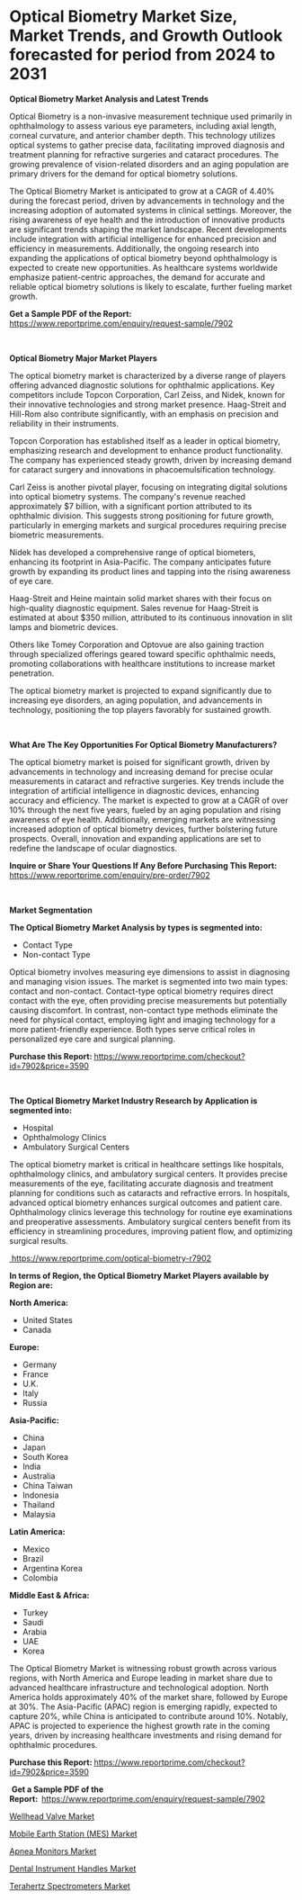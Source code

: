 <p><h1>Optical Biometry Market Size, Market Trends, and Growth Outlook forecasted for period from 2024 to 2031</h1></p><p><strong>Optical Biometry Market Analysis and Latest Trends</strong></p>
<p><p>Optical Biometry is a non-invasive measurement technique used primarily in ophthalmology to assess various eye parameters, including axial length, corneal curvature, and anterior chamber depth. This technology utilizes optical systems to gather precise data, facilitating improved diagnosis and treatment planning for refractive surgeries and cataract procedures. The growing prevalence of vision-related disorders and an aging population are primary drivers for the demand for optical biometry solutions.</p><p>The Optical Biometry Market is anticipated to grow at a CAGR of 4.40% during the forecast period, driven by advancements in technology and the increasing adoption of automated systems in clinical settings. Moreover, the rising awareness of eye health and the introduction of innovative products are significant trends shaping the market landscape. Recent developments include integration with artificial intelligence for enhanced precision and efficiency in measurements. Additionally, the ongoing research into expanding the applications of optical biometry beyond ophthalmology is expected to create new opportunities. As healthcare systems worldwide emphasize patient-centric approaches, the demand for accurate and reliable optical biometry solutions is likely to escalate, further fueling market growth.</p></p>
<p><strong>Get a Sample PDF of the Report:&nbsp;</strong> <a href="https://www.reportprime.com/enquiry/request-sample/7902?utm_campaign=1091&utm_medium=2&utm_source=Github&utm_content=ia&utm_term=28102024&utm_id=optical-biometry">https://www.reportprime.com/enquiry/request-sample/7902</a></p>
<p>&nbsp;</p>
<p><strong>Optical Biometry Major Market Players</strong></p>
<p><p>The optical biometry market is characterized by a diverse range of players offering advanced diagnostic solutions for ophthalmic applications. Key competitors include Topcon Corporation, Carl Zeiss, and Nidek, known for their innovative technologies and strong market presence. Haag-Streit and Hill-Rom also contribute significantly, with an emphasis on precision and reliability in their instruments.</p><p>Topcon Corporation has established itself as a leader in optical biometry, emphasizing research and development to enhance product functionality. The company has experienced steady growth, driven by increasing demand for cataract surgery and innovations in phacoemulsification technology.</p><p>Carl Zeiss is another pivotal player, focusing on integrating digital solutions into optical biometry systems. The company's revenue reached approximately $7 billion, with a significant portion attributed to its ophthalmic division. This suggests strong positioning for future growth, particularly in emerging markets and surgical procedures requiring precise biometric measurements.</p><p>Nidek has developed a comprehensive range of optical biometers, enhancing its footprint in Asia-Pacific. The company anticipates future growth by expanding its product lines and tapping into the rising awareness of eye care.</p><p>Haag-Streit and Heine maintain solid market shares with their focus on high-quality diagnostic equipment. Sales revenue for Haag-Streit is estimated at about $350 million, attributed to its continuous innovation in slit lamps and biometric devices.</p><p>Others like Tomey Corporation and Optovue are also gaining traction through specialized offerings geared toward specific ophthalmic needs, promoting collaborations with healthcare institutions to increase market penetration.</p><p>The optical biometry market is projected to expand significantly due to increasing eye disorders, an aging population, and advancements in technology, positioning the top players favorably for sustained growth.</p></p>
<p>&nbsp;</p>
<p><strong>What Are The Key Opportunities For Optical Biometry Manufacturers?</strong></p>
<p><p>The optical biometry market is poised for significant growth, driven by advancements in technology and increasing demand for precise ocular measurements in cataract and refractive surgeries. Key trends include the integration of artificial intelligence in diagnostic devices, enhancing accuracy and efficiency. The market is expected to grow at a CAGR of over 10% through the next five years, fueled by an aging population and rising awareness of eye health. Additionally, emerging markets are witnessing increased adoption of optical biometry devices, further bolstering future prospects. Overall, innovation and expanding applications are set to redefine the landscape of ocular diagnostics.</p></p>
<p><strong>Inquire or Share Your Questions If Any Before Purchasing This Report:</strong> <a href="https://www.reportprime.com/enquiry/pre-order/7902?utm_campaign=1091&utm_medium=2&utm_source=Github&utm_content=ia&utm_term=28102024&utm_id=optical-biometry">https://www.reportprime.com/enquiry/pre-order/7902</a></p>
<p>&nbsp;</p>
<p><strong>Market Segmentation</strong></p>
<p><strong>The Optical Biometry Market Analysis by types is segmented into:</strong></p>
<p><ul><li>Contact Type</li><li>Non-contact Type</li></ul></p>
<p><p>Optical biometry involves measuring eye dimensions to assist in diagnosing and managing vision issues. The market is segmented into two main types: contact and non-contact. Contact-type optical biometry requires direct contact with the eye, often providing precise measurements but potentially causing discomfort. In contrast, non-contact type methods eliminate the need for physical contact, employing light and imaging technology for a more patient-friendly experience. Both types serve critical roles in personalized eye care and surgical planning.</p></p>
<p><strong>Purchase this Report:&nbsp;</strong><a href="https://www.reportprime.com/checkout?id=7902&price=3590&utm_campaign=1091&utm_medium=2&utm_source=Github&utm_content=ia&utm_term=28102024&utm_id=optical-biometry">https://www.reportprime.com/checkout?id=7902&price=3590</a></p>
<p>&nbsp;</p>
<p><strong>The Optical Biometry Market Industry Research by Application is segmented into:</strong></p>
<p><ul><li>Hospital</li><li>Ophthalmology Clinics</li><li>Ambulatory Surgical Centers</li></ul></p>
<p><p>The optical biometry market is critical in healthcare settings like hospitals, ophthalmology clinics, and ambulatory surgical centers. It provides precise measurements of the eye, facilitating accurate diagnosis and treatment planning for conditions such as cataracts and refractive errors. In hospitals, advanced optical biometry enhances surgical outcomes and patient care. Ophthalmology clinics leverage this technology for routine eye examinations and preoperative assessments. Ambulatory surgical centers benefit from its efficiency in streamlining procedures, improving patient flow, and optimizing surgical results.</p></p>
<p><a href="https://www.reportprime.com/optical-biometry-r7902?utm_campaign=1091&utm_medium=2&utm_source=Github&utm_content=ia&utm_term=28102024&utm_id=optical-biometry">&nbsp;https://www.reportprime.com/optical-biometry-r7902</a></p>
<p><strong>In terms of Region, the Optical Biometry Market Players available by Region are:</strong></p>
<p>
    <p> <strong> North America: </strong>
        <ul>
            <li>United States</li>
            <li>Canada</li>
        </ul>
        </p> 
    <p> <strong> Europe: </strong>
        <ul>
            <li>Germany</li>
            <li>France</li>
            <li>U.K.</li>
            <li>Italy</li>
            <li>Russia</li>
        </ul>
        </p> 
    <p> <strong> Asia-Pacific: </strong>
        <ul>
            <li>China</li>
            <li>Japan</li>
            <li>South Korea</li>
            <li>India</li>
            <li>Australia</li>
            <li>China Taiwan</li>
            <li>Indonesia</li>
            <li>Thailand</li>
            <li>Malaysia</li>
        </ul>
        </p> 
    <p> <strong> Latin America: </strong>
        <ul>
            <li>Mexico</li>
            <li>Brazil</li>
            <li>Argentina Korea</li>
            <li>Colombia</li>
        </ul>
        </p> 
    <p> <strong> Middle East & Africa: </strong>
        <ul>
            <li>Turkey</li>
            <li>Saudi</li>
            <li>Arabia</li>
            <li>UAE</li>
            <li>Korea</li>
        </ul>
    </p>
    </p>
<p><p>The Optical Biometry Market is witnessing robust growth across various regions, with North America and Europe leading in market share due to advanced healthcare infrastructure and technological adoption. North America holds approximately 40% of the market share, followed by Europe at 30%. The Asia-Pacific (APAC) region is emerging rapidly, expected to capture 20%, while China is anticipated to contribute around 10%. Notably, APAC is projected to experience the highest growth rate in the coming years, driven by increasing healthcare investments and rising demand for ophthalmic procedures.</p></p>
<p><strong>Purchase this Report: </strong><a href="https://www.reportprime.com/checkout?id=7902&price=3590&utm_campaign=1091&utm_medium=2&utm_source=Github&utm_content=ia&utm_term=28102024&utm_id=optical-biometry">https://www.reportprime.com/checkout?id=7902&price=3590</a></p>
<p>&nbsp;<strong>Get a Sample PDF of the Report:&nbsp;&nbsp;</strong><a href="https://www.reportprime.com/enquiry/request-sample/7902?utm_campaign=1091&utm_medium=2&utm_source=Github&utm_content=ia&utm_term=28102024&utm_id=optical-biometry">https://www.reportprime.com/enquiry/request-sample/7902</a></p>
<p><strong></strong></p>
<p><p><a href="https://www.linkedin.com/pulse/global-wellhead-valve-market-sector2024-2031-metrics-strategic-zgqzf?utm_campaign=1091&utm_medium=2&utm_source=Github&utm_content=ia&utm_term=28102024&utm_id=optical-biometry">Wellhead Valve Market</a></p><p><a href="https://issuu.com/reportprime-2/docs/mobile-earth-station-mes-market-siz_35f43be02d58a5?utm_campaign=1091&utm_medium=2&utm_source=Github&utm_content=ia&utm_term=28102024&utm_id=optical-biometry">Mobile Earth Station (MES) Market</a></p><p><a href="https://github.com/tewellnudorennk/Market-Research-Report-List-1/blob/main/apnea-monitors-market.md?utm_campaign=1091&utm_medium=2&utm_source=Github&utm_content=ia&utm_term=28102024&utm_id=optical-biometry">Apnea Monitors Market</a></p><p><a href="https://github.com/keitelmoprotinu/Market-Research-Report-List-1/blob/main/dental-instrument-handles-market.md?utm_campaign=1091&utm_medium=2&utm_source=Github&utm_content=ia&utm_term=28102024&utm_id=optical-biometry">Dental Instrument Handles Market</a></p><p><a href="https://www.linkedin.com/pulse/consumer-behavior-shifts-terahertz-spectrometers-market-demand-wlrrf?utm_campaign=1091&utm_medium=2&utm_source=Github&utm_content=ia&utm_term=28102024&utm_id=optical-biometry">Terahertz Spectrometers Market</a></p></p>
